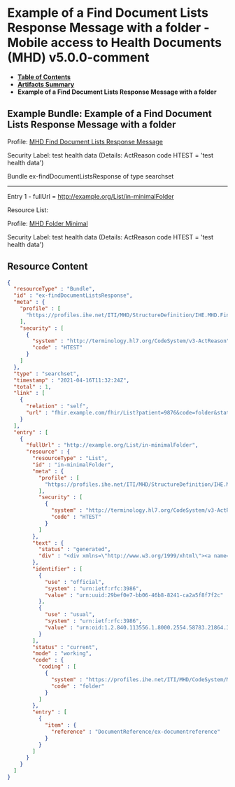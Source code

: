 # Example of a Find Document Lists Response Message with a folder - Mobile access to Health Documents (MHD) v5.0.0-comment

* [**Table of Contents**](toc.md)
* [**Artifacts Summary**](artifacts.md)
* **Example of a Find Document Lists Response Message with a folder**

## Example Bundle: Example of a Find Document Lists Response Message with a folder

Profile: [MHD Find Document Lists Response Message](StructureDefinition-IHE.MHD.FindDocumentListsResponseMessage.md)

Security Label: test health data (Details: ActReason code HTEST = 'test health data')

Bundle ex-findDocumentListsResponse of type searchset

-------

Entry 1 - fullUrl = http://example.org/List/in-minimalFolder

Resource List:

> 

Profile: [MHD Folder Minimal](StructureDefinition-IHE.MHD.Minimal.Folder.md)

Security Label: test health data (Details: ActReason code HTEST = 'test health data')




## Resource Content

```json
{
  "resourceType" : "Bundle",
  "id" : "ex-findDocumentListsResponse",
  "meta" : {
    "profile" : [
      "https://profiles.ihe.net/ITI/MHD/StructureDefinition/IHE.MHD.FindDocumentListsResponseMessage"
    ],
    "security" : [
      {
        "system" : "http://terminology.hl7.org/CodeSystem/v3-ActReason",
        "code" : "HTEST"
      }
    ]
  },
  "type" : "searchset",
  "timestamp" : "2021-04-16T11:32:24Z",
  "total" : 1,
  "link" : [
    {
      "relation" : "self",
      "url" : "fhir.example.com/fhir/List?patient=9876&code=folder&status=current&designationType=http://snomed.info/sct|225728007"
    }
  ],
  "entry" : [
    {
      "fullUrl" : "http://example.org/List/in-minimalFolder",
      "resource" : {
        "resourceType" : "List",
        "id" : "in-minimalFolder",
        "meta" : {
          "profile" : [
            "https://profiles.ihe.net/ITI/MHD/StructureDefinition/IHE.MHD.Minimal.Folder"
          ],
          "security" : [
            {
              "system" : "http://terminology.hl7.org/CodeSystem/v3-ActReason",
              "code" : "HTEST"
            }
          ]
        },
        "text" : {
          "status" : "generated",
          "div" : "<div xmlns=\"http://www.w3.org/1999/xhtml\"><a name=\"List_in-minimalFolder\"> </a><p class=\"res-header-id\"><b>Generated Narrative: List in-minimalFolder</b></p><a name=\"in-minimalFolder\"> </a><a name=\"hcin-minimalFolder\"> </a><div style=\"display: inline-block; background-color: #d9e0e7; padding: 6px; margin: 4px; border: 1px solid #8da1b4; border-radius: 5px; line-height: 60%\"><p style=\"margin-bottom: 0px\"/><p style=\"margin-bottom: 0px\">Profile: <a href=\"StructureDefinition-IHE.MHD.Minimal.Folder.html\">MHD Folder Minimal</a></p><p style=\"margin-bottom: 0px\">Security Label: test health data (Details: ActReason code HTEST = 'test health data')</p></div><table class=\"clstu\"><tr><td>Mode: Working List </td><td>Status: Current </td><td>Code: Folder as a FHIR List </td></tr><tr><td/></tr></table><table class=\"grid\"><tr style=\"backgound-color: #eeeeee\"><td><b>Items</b></td></tr><tr><td><a href=\"DocumentReference-ex-documentreference.html\">DocumentReference: status = current</a></td></tr></table></div>"
        },
        "identifier" : [
          {
            "use" : "official",
            "system" : "urn:ietf:rfc:3986",
            "value" : "urn:uuid:29bef0e7-bb06-46b8-8241-ca2a5f8f7f2c"
          },
          {
            "use" : "usual",
            "system" : "urn:ietf:rfc:3986",
            "value" : "urn:oid:1.2.840.113556.1.8000.2554.58783.21864.3474.19410.44358.58254.41281.46342"
          }
        ],
        "status" : "current",
        "mode" : "working",
        "code" : {
          "coding" : [
            {
              "system" : "https://profiles.ihe.net/ITI/MHD/CodeSystem/MHDlistTypes",
              "code" : "folder"
            }
          ]
        },
        "entry" : [
          {
            "item" : {
              "reference" : "DocumentReference/ex-documentreference"
            }
          }
        ]
      }
    }
  ]
}

```

